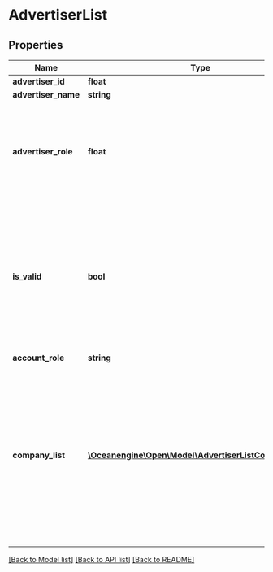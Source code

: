 # AdvertiserList

## Properties
Name | Type | Description | Notes
------------ | ------------- | ------------- | -------------
**advertiser_id** | **float** |  | [optional] 
**advertiser_name** | **string** |  | 
**advertiser_role** | **float** | 旧版账号角色，1-普通广告主，2-纵横组织账户，3-一级代理商，4-二级代理商，6-星图账号 | 
**is_valid** | **bool** | 授权有效性，允许值：true/false；false表示对应的user在客户中心/一站式平台代理商平台变更了对此账号的权限,需要到对应平台进行调整过来； | 
**account_role** | **string** |  | 
**company_list** | [**\Oceanengine\Open\Model\AdvertiserListCompanyList[]**](AdvertiserListCompanyList.md) | 代理商账户下勾选账户，但授权时选择的是代理商类型账户时，该字段才有意义 company_list为空时，代表当前代理商账户下所有adv均可访问；不为空时，代表仅能访问该部分客户id下的adv | 

[[Back to Model list]](../README.md#documentation-for-models) [[Back to API list]](../README.md#documentation-for-api-endpoints) [[Back to README]](../README.md)


